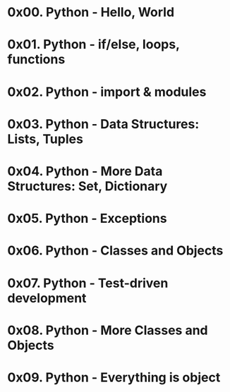 # 0x00. Python - Hello, World
# 0x01. Python - if/else, loops, functions
# 0x02. Python - import & modules
# 0x03. Python - Data Structures: Lists, Tuples
# 0x04. Python - More Data Structures: Set, Dictionary
# 0x05. Python - Exceptions
# 0x06. Python - Classes and Objects
# 0x07. Python - Test-driven development
# 0x08. Python - More Classes and Objects
# 0x09. Python - Everything is object
